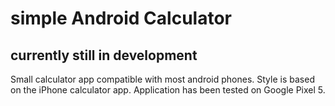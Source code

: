 # simple Android Calculator

## currently still in development

Small calculator app compatible with most android phones. Style is based on the iPhone calculator app. Application has been tested on Google Pixel 5.
